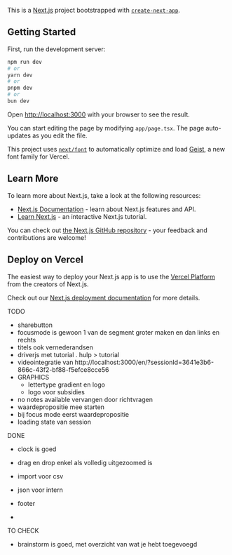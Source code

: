 This is a [Next.js](https://nextjs.org) project bootstrapped with [`create-next-app`](https://nextjs.org/docs/app/api-reference/cli/create-next-app).

## Getting Started

First, run the development server:

```bash
npm run dev
# or
yarn dev
# or
pnpm dev
# or
bun dev
```

Open [http://localhost:3000](http://localhost:3000) with your browser to see the result.

You can start editing the page by modifying `app/page.tsx`. The page auto-updates as you edit the file.

This project uses [`next/font`](https://nextjs.org/docs/app/building-your-application/optimizing/fonts) to automatically optimize and load [Geist](https://vercel.com/font), a new font family for Vercel.

## Learn More

To learn more about Next.js, take a look at the following resources:

- [Next.js Documentation](https://nextjs.org/docs) - learn about Next.js features and API.
- [Learn Next.js](https://nextjs.org/learn) - an interactive Next.js tutorial.

You can check out [the Next.js GitHub repository](https://github.com/vercel/next.js) - your feedback and contributions are welcome!

## Deploy on Vercel

The easiest way to deploy your Next.js app is to use the [Vercel Platform](https://vercel.com/new?utm_medium=default-template&filter=next.js&utm_source=create-next-app&utm_campaign=create-next-app-readme) from the creators of Next.js.

Check out our [Next.js deployment documentation](https://nextjs.org/docs/app/building-your-application/deploying) for more details.


TODO

- sharebutton 
- focusmode is gewoon 1 van de segment groter maken en dan links en rechts 
- titels ook vernederandsen
- driverjs met tutorial . hulp > tutorial
- videointegratie van http://localhost:3000/en/?sessionId=3641e3b6-866c-43f2-bf88-f5efce8cce56
- GRAPHICS
  - lettertype gradient en logo
  - logo voor subsidies 
- no notes available vervangen door richtvragen
- waardepropositie mee starten
- bij focus mode eerst waardepropositie
- loading state van session 


DONE
- clock is goed
- drag en drop enkel als volledig uitgezoomed is
- import voor csv
- json voor intern
- footer
  
- 
TO CHECK
- brainstorm is goed, met overzicht van wat je hebt toegevoegd

